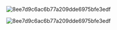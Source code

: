 ![8ee7d9c6ac6b77a209dde6975bfe3edf](https://github.com/user-attachments/assets/3e7dff58-e1cc-4164-a2b7-130d73369a8f)

![8ee7d9c6ac6b77a209dde6975bfe3edf](https://github.com/user-attachments/assets/77e8a1c5-ad60-47f8-bad8-4da1707a0a78)
